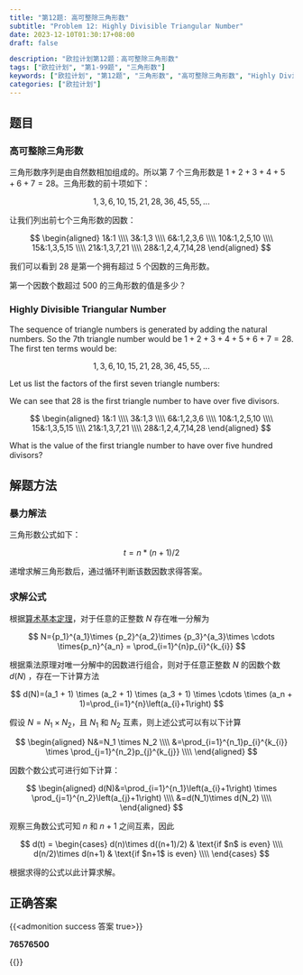 ```yaml
---
title: "第12题: 高可整除三角形数"
subtitle: "Problem 12: Highly Divisible Triangular Number"
date: 2023-12-10T01:30:17+08:00
draft: false

description: "欧拉计划第12题：高可整除三角形数"
tags: ["欧拉计划", "第1-99题", "三角形数"]
keywords: ["欧拉计划", "第12题", "三角形数", "高可整除三角形数", "Highly Divisible Triangular Number"]
categories: ["欧拉计划"]
---
```

## 题目

### 高可整除三角形数

三角形数序列是由自然数相加组成的。所以第 $7$ 个三角形数是 $1+2+3+4+5+6+7=28$。三角形数的前十项如下：

$$
1,3,6,10,15,21,28,36,45,55,...
$$

让我们列出前七个三角形数的因数：

$$
\begin{aligned}
1&:1 \\\\
3&:1,3 \\\\
6&:1,2,3,6 \\\\
10&:1,2,5,10 \\\\
15&:1,3,5,15 \\\\
21&:1,3,7,21 \\\\
28&:1,2,4,7,14,28
\end{aligned}
$$

我们可以看到 $28$ 是第一个拥有超过 $5$ 个因数的三角形数。

第一个因数个数超过 $500$ 的三角形数的值是多少？

### Highly Divisible Triangular Number

The sequence of triangle numbers is generated by adding the natural numbers. So the $7$th triangle number would be $1+2+3+4+5+6+7=28$. The first ten terms would be: 

$$
1,3,6,10,15,21,28,36,45,55,...
$$

Let us list the factors of the first seven triangle numbers:

We can see that $28$ is the first triangle number to have over five divisors.

$$
\begin{aligned}
1&:1 \\\\
3&:1,3 \\\\
6&:1,2,3,6 \\\\
10&:1,2,5,10 \\\\
15&:1,3,5,15 \\\\
21&:1,3,7,21 \\\\
28&:1,2,4,7,14,28
\end{aligned}
$$

What is the value of the first triangle number to have over five hundred divisors?

## 解题方法

### 暴力解法

三角形数公式如下：

$$
t=n*(n+1)/2
$$

递增求解三角形数后，通过循环判断该数因数求得答案。

### 求解公式

根据[算术基本定理](https://zh.wikipedia.org/wiki/%E7%AE%97%E6%9C%AF%E5%9F%BA%E6%9C%AC%E5%AE%9A%E7%90%86)，对于任意的正整数 $N$ 存在唯一分解为

$$
N={p_1}^{a_1}\times {p_2}^{a_2}\times {p_3}^{a_3}\times \cdots \times{p_n}^{a_n} = \prod_{i=1}^{n}p_{i}^{k_{i}}
$$


根据乘法原理对唯一分解中的因数进行组合，则对于任意正整数 $N$ 的因数个数 $d(N)$ ，存在一下计算方法

$$
d(N)=(a_1 + 1) \times (a_2 + 1) \times (a_3 + 1) \times \cdots \times (a_n + 1)=\prod_{i=1}^{n}\left(a_{i}+1\right)
$$

假设 $N=N_1 \times N_2$，且 $N_1$ 和 $N_2$ 互素，则上述公式可以有以下计算

$$
\begin{aligned}
N&=N_1 \times N_2 \\\\
&=\prod_{i=1}^{n_1}p_{i}^{k_{i}} \times \prod_{j=1}^{n_2}p_{j}^{k_{j}} \\\\
\end{aligned}
$$

因数个数公式可进行如下计算：

$$
\begin{aligned}
d(N)&=\prod_{i=1}^{n_1}\left(a_{i}+1\right) \times \prod_{j=1}^{n_2}\left(a_{j}+1\right) \\\\
&=d(N_1)\times d(N_2) \\\\
\end{aligned}
$$

观察三角数公式可知 $n$ 和 $n+1$ 之间互素，因此

$$
d(t) = \begin{cases}
   d(n)\times d((n+1)/2) & \text{if $n$ is even} \\\\
   d(n/2)\times d(n+1) & \text{if $n+1$ is even} \\\\
\end{cases}
$$

根据求得的公式以此计算求解。

<div class="hide">

## 正确答案

{{<admonition success 答案 true>}}

**76576500**

{{</admonition >}}

</div>
